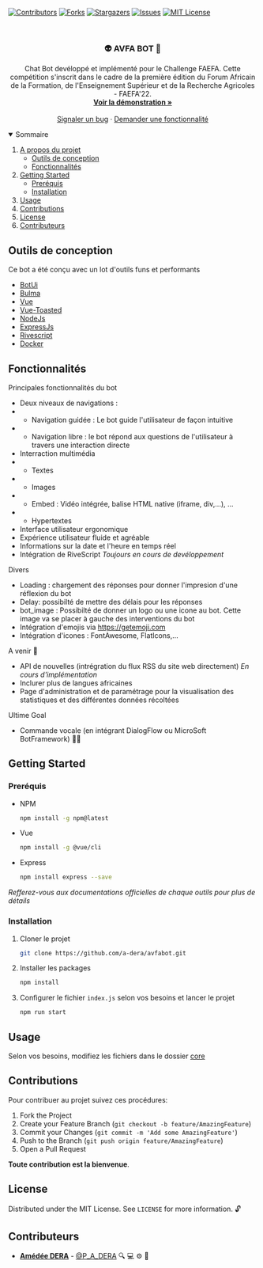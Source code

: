 
[![Contributors][contributors-shield]][contributors-url]
[![Forks][forks-shield]][forks-url]
[![Stargazers][stars-shield]][stars-url]
[![Issues][issues-shield]][issues-url]
[![MIT License][license-shield]][license-url]


<br />
<p align="center">
 <!-- TODO: #2 Rediger correctment le readme -->
  <h3 align="center">👽 AVFA BOT 🤖</h3>

  <p align="center">
    Chat Bot devéloppé et implémenté pour le  Challenge FAEFA. Cette compétition s'inscrit dans le cadre de la première édition du Forum Africain de la Formation, de l'Enseignement Supérieur et de la Recherche Agricoles - FAEFA'22.
    <br />
    <a href="https://avfabot.herokuapp.com"><strong>Voir la démonstration »</strong></a>
    <br />
    <br />
    <a href="https://github.com/a-dera/avfabot/issues">Signaler un bug</a>
    ·
    <a href="https://github.com/a-dera/avfabot/issues">Demander une fonctionnalité</a>
  </p>
</p>



<!-- TABLE OF CONTENTS -->
<details open="open">
  <summary>Sommaire</summary>
  <ol>
    <li>
      <a href="#a-propos-du-projet">A propos du projet</a>
      <ul>
        <li><a href="#outils-de-conception">Outils de conception</a></li>
        <li><a href="#ffonctionnalités">Fonctionnalités</a></li>
      </ul>
    </li>
    <li>
      <a href="#getting-started">Getting Started</a>
      <ul>
        <li><a href="#preréquis">Preréquis</a></li>
        <li><a href="#installation">Installation</a></li>
      </ul>
    </li>
    <li><a href="#usage">Usage</a></li>
    <li><a href="#contributions">Contributions</a></li>
    <li><a href="#license">License</a></li>
    <li><a href="#contributeurs">Contributeurs</a></li>
  </ol>
</details>



<!-- ABOUT THE PROJECT -->

## Outils de conception

Ce bot a été conçu avec un lot d'outils funs et performants
* [BotUi](https:/botui.org)
* [Bulma](https:/bulma.io)
* [Vue](https://vuejs.org)
* [Vue-Toasted](https://shakee93.github.io/vue-toasted/)
* [NodeJs](https://vuejs.org)
* [ExpressJs](https://expressjs.com)
* [Rivescript](https://rivescript.com/)
* [Docker](https://docker.com/)

## Fonctionnalités

Principales fonctionnalités du bot 

* Deux niveaux de navigations : 
* * Navigation guidée : Le bot guide l'utilisateur de façon intuitive
* * Navigation libre : le bot répond aux questions de l'utilisateur à travers une interaction directe
* Interraction multimédia
* * Textes
* * Images
* * Embed : Vidéo intégrée, balise HTML native (iframe, div,...), ...
* * Hypertextes
* Interface utilisateur ergonomique
* Expérience utilisateur fluide et agréable
* Informations sur la date et l'heure en temps réel 
* Intégration de RiveScript _Toujours en cours de devéloppement_

Divers
* Loading :  chargement des réponses pour donner l'impresion d'une réflexion du bot
* Delay: possibilté de mettre des délais pour les réponses
* bot_image : Possibilté de donner un logo ou une icone au bot. Cette image va se placer à gauche des interventions du bot
* Intégration d'emojis via https://getemoji.com
* Intégration d'icones : FontAwesome, FlatIcons,... 
  
A venir 🚀
* API de nouvelles (intrégration du flux RSS du site web directement)  _En cours d'implémentation_
* Inclurer plus de langues africaines
* Page d'administration et de paramétrage pour la visualisation des statistiques et des différentes données récoltées
  
Ultime Goal 
* Commande vocale (en intégrant DialogFlow ou MicroSoft BotFramework) 🤞🏾





<!-- GETTING STARTED -->
## Getting Started

### Preréquis


* NPM
  ```sh
  npm install -g npm@latest
  ```
* Vue
  ```sh
  npm install -g @vue/cli
  ```
* Express
  ```sh
  npm install express --save
  ```
_Refferez-vous aux documentations officielles de chaque outils pour plus de détails_

### Installation

1. Cloner le projet
   ```sh
   git clone https://github.com/a-dera/avfabot.git
   ```
2. Installer les packages
   ```sh
   npm install
   ```
3. Configurer le fichier `index.js` selon vos besoins et lancer le projet
   ```sh
   npm run start
   ```


## Usage

Selon vos besoins, modifiez les fichiers dans le dossier [core](https://github.com/a-dera/avfabot/assets/core)


<!-- CONTRIBUTING -->
## Contributions

Pour contribuer au projet suivez ces procédures:

1. Fork the Project
2. Create your Feature Branch (`git checkout -b feature/AmazingFeature`)
3. Commit your Changes (`git commit -m 'Add some AmazingFeature'`)
4. Push to the Branch (`git push origin feature/AmazingFeature`)
5. Open a Pull Request

**Toute contribution est la bienvenue**.


<!-- LICENSE -->
## License

Distributed under the MIT License. See `LICENSE` for more information. 🔓



<!-- CONTACT -->
## Contributeurs

* **[Amédée DERA](https://github.com/a-dera)** - [@P_A_DERA](https://twitter.com/P_A_DERA) 🔍 💻 ⚙️ 📝 





<!-- MARKDOWN LINKS & IMAGES -->
<!-- https://www.markdownguide.org/basic-syntax/#reference-style-links -->
[contributors-shield]: https://img.shields.io/github/contributors/a-dera/avfabot.svg?style=for-the-badge
[contributors-url]: https://github.com/a-dera/avfabot/graphs/contributors
[forks-shield]: https://img.shields.io/github/forks/a-dera/avfabot.svg?style=for-the-badge
[forks-url]: https://github.com/a-dera/avfabot/network/members
[stars-shield]: https://img.shields.io/github/stars/a-dera/avfabot.svg?style=for-the-badge
[stars-url]: https://github.com/a-dera/avfabot/stargazers
[issues-shield]: https://img.shields.io/github/issues/a-dera/avfabot.svg?style=for-the-badge
[issues-url]: https://github.com/a-dera/avfabot/issues
[license-shield]: https://img.shields.io/github/license/a-dera/avfabot.svg?style=for-the-badge
[license-url]: https://github.com/a-dera/avfabot/blob/master/LICENSE
[product-screenshot]: images/screenshot.png

